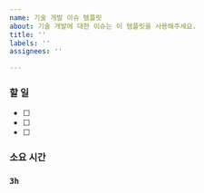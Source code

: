 ```yaml
---
name: 기술 개발 이슈 템플릿
about: 기술 개발에 대한 이슈는 이 템플릿을 사용해주세요.
title: ''
labels: ''
assignees: ''

---
```


### 할 일
- [ ] 
- [ ]
- [ ]
### 소요 시간
### `3h`
